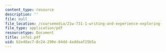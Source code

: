 ```yaml
---
content_type: resource
description: ''
file: null
file_location: /coursemedia/21w-731-1-writing-and-experience-exploring-self-in-society-spring-2004/b2e48ac78c24290e84dd4addaaf25b5a_info1.pdf
file_type: application/pdf
resourcetype: Document
title: info1.pdf
uid: b2e48ac7-8c24-290e-84dd-4addaaf25b5a
---
```

